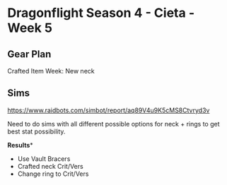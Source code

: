 # Dragonflight Season 4 - Cieta - Week 5

## Gear Plan

Crafted Item Week: New neck

## Sims

https://www.raidbots.com/simbot/report/aq89V4u9K5cMS8Ctvryd3v

Need to do sims with all different possible options for neck + rings to get best stat possibility.

**Results***

- Use Vault Bracers
- Crafted neck Crit/Vers
- Change ring to Crit/Vers
